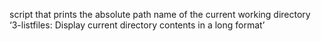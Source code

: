 script that prints the absolute path name of the current working directory
‘3-listfiles: Display current directory contents in a long format’
